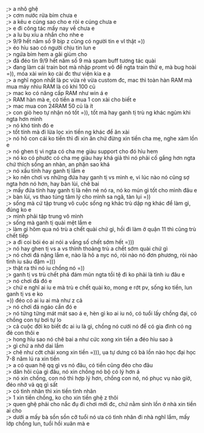 ;> a nhô ghệ<br>
;> cơm nước rửa bím chưa e<br>
;> a kêu e cúng sao cho e ròi e cúng chưa e<br>
;> e đi công tác mấy nay về chưa e<br>
;> a lu bu xíu a nhắn cho nhe e<br>
;> 9/9 hết năm số 9 bịp z cũng có người tin e vl thật =))<br>
;> éo hỉu sao có người chịu tin lun e<br>
;> ngứa bím hem a gãi giùm cho<br>
;> đã đéo tin 9/9 hết năm số 9 mà spam buff tương tác quài<br>
;> đang làm cái train bot mà nhập promt vô để ngta train thử e, mà bug hoài =)), móa xài win ko cài đc thư viện kia e ạ<br>
;> a nghĩ ngon nhất là pc vừa rẻ vừa custom đc, mac thì toàn hàn RAM mà mua máy nhìu RAM là có khi 100 củ<br>
;> mac ko có nâng cấp RAM như win á e<br>
;> RAM hàn mà e, có tiền a mua 1 con xài cho biết e<br>
;> mac mua con 24RAM 50 củ là ít<br>
;> con giò heo tự nhận nó tốt =)), tốt mà hay ganh tị trù ng khác ngủm khi ngta hơn mình<br>
;> nó khó tính đó e<br>
;> tốt tính mà đi lừa lọc xin tiền ng khác để ăn xài<br>
;> nó hô con cái ko tiền thì đi xin ăn chứ đừng xin tiền cha mẹ, nghe xàm lồn e<br>
;> nó ghen tị vì ngta có cha mẹ giàu support cho đó hỉu hem<br>
;> nó ko có phước có cha mẹ giàu hay khá giả thì nó phải cố gắng hơn ngta chứ thích sống an nhàn, an phận sao khá<br>
;> nó xấu tính hay ganh tị lắm e<br>
;> ko nên chơi vs những đứa hay ganh tị vs mình e, vì lúc nào nó cũng sợ ngta hơn nó hơn, hay bàn lùi, chê bai<br>
;> mấy đứa tính hay ganh tị là nên né nó ra, nó ko mún gì tốt cho mình đâu e<br>
;> bàn lùi, vs thao túng tâm lý cho mình sa ngã, tàn lụi =))<br>
;> sống mà cứ tập trung vô cuộc sống ng khác trù dập ng khác để làm gì, đúng ko e<br>
;> mình phải tập trung vô mình<br>
;> sống mà ganh tị quài mệt lắm e<br>
;> làm gì hôm qua nó trù a chết quài chứ gì, hồi đi làm ở quận 11 thì cũng trù chết tiếp<br>
;> a đi coi bói éo ai nói a vắng số chết sớm hết =)))<br>
;> nó hay ghen tị vs a vs thỉnh thoảng trù a chết sớm quài chứ gì<br>
;> nó chơi đá nặng lắm e, nào là hô a nyc nó, ròi nào nó đơn phương, ròi nào tình iu sâu đậm =)))<br>
;> thật ra thì nó iu chồng nó =))<br>
;> ganh tị vs trù chết phá đám mún ngta tồi tệ đi ko phải là tình iu đâu e<br>
;> nó chơi đá đó e<br>
;> chứ e nghĩ ai iu e mà trù e chết quài ko, mong e rớt pv, sống ko tiền, lun ganh tị vs e ko<br>
=)) đéo có ai iu ai mà như z cả<br>
;> nó chơi đá ngáo cần đó e<br>
;> nó tửng tửng mát mát sao á e, hèn gì ko ai iu nó, có tuổi lấy chồng đại, có chồng con tự bơi tự lo<br>
;> cả cuộc đời ko biết đc ai iu là gì, chồng nó cưới nó để có gia đình có ng đẻ con thôi e<br>
;> hong hỉu sao nó chê bai a như cức xong xin tiền a đéo hỉu sao à<br>
;> gì chứ a nhớ dai lắm<br>
;> chê như cớt chải xong xin tiền =))), ụa tự dưng có bà lồn nào học đại học 7-8 năm lú ra xin tiền<br>
;> a có quan hệ qq gì vs nó đâu, có tiền cũng đéo cho đâu<br>
;> dân hôi của gì đâu, nó xin chồng nó bộ có lý hơn á<br>
;> nó xin chồng, con nó thì hợp lý hơn, chồng con nó, nó phục vụ nào giờ, đéo nhờ vả qq gì sất<br>
;> có tình nhân thì xin tiền tình nhân<br>
;> 1 xin tiền chồng, ko cho xin tiền ghệ z thôi<br>
;> quen ghệ phải cho nắc đụ đi chơi mới đc, chứ nằm sình lồn ở nhà xin tiền ai cho<br>
;> dưới a mấy bà sồn sồn cỡ tuổi nó ưa có tình nhân đi nhà nghĩ lắm, mấy lớp chồng lun, tuổi hồi xuân mà e
